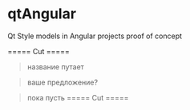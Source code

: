 # qtAngular
Qt Style models in Angular projects proof of concept

===== Cut =====
> название путает

> ваше предложение?

> пока пусть
===== Cut =====

